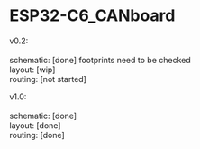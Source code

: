 # ESP32-C6_CANboard

v0.2:\
\
schematic: [done] footprints need to be checked\
layout:    [wip]\
routing:   [not started]

v1.0:\
\
schematic: [done]\
layout:    [done]\
routing:   [done]


